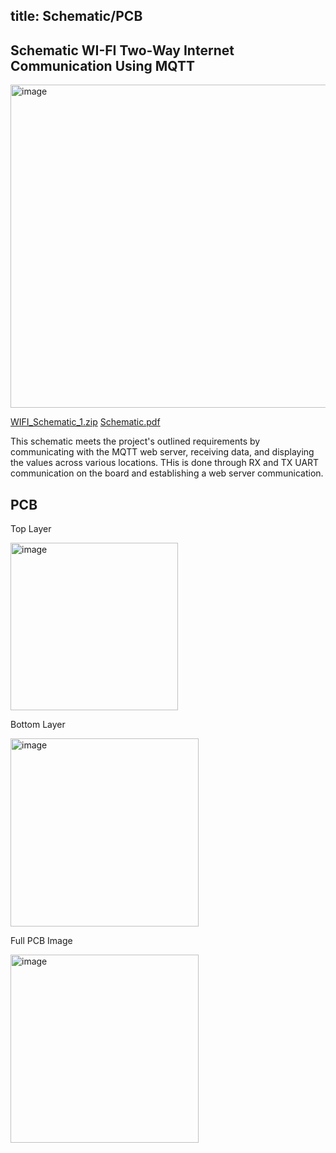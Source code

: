 title: Schematic/PCB
---

## Schematic WI-FI Two-Way Internet Communication Using MQTT

<img width="517" alt="image" src="https://github.com/user-attachments/assets/93c11d1a-a5fe-4b64-910f-68626e88b5a4" />





[WIFI_Schematic_1.zip](https://github.com/user-attachments/files/19396605/WIFI_Schematic_1.zip)
[Schematic.pdf](https://github.com/user-attachments/files/19396579/Schematic.pdf)



This schematic meets the project's outlined requirements by communicating with the MQTT web server, receiving data, and displaying the values across various locations. THis is done through RX and TX UART communication on the board and establishing a web server communication.


## PCB



Top Layer

<img width="268" alt="image" src="https://github.com/user-attachments/assets/5e01db68-9875-4cfb-9b88-5b326a931cc3" />



Bottom Layer

<img width="301" alt="image" src="https://github.com/user-attachments/assets/4db6a076-b345-4568-808b-d9b23df0b5fb" />


Full PCB Image

<img width="301" alt="image" src="https://github.com/user-attachments/assets/94b46763-3ff1-4361-9c3b-915194860bcf" />





